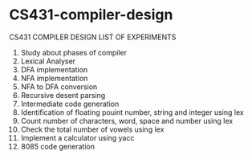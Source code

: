 # CS431-compiler-design

CS431 COMPILER DESIGN
LIST OF EXPERIMENTS

1. Study about phases of compiler
2. Lexical Analyser
3. DFA implementation
4. NFA implementation
5. NFA to DFA conversion
6. Recursive desent parsing
7. Intermediate code generation
8. Identification of floating pouint number, string and integer using lex
9. Count number of characters, word, space and number using lex
10. Check the total number of vowels using lex
11. Implement a calculator using yacc
12. 8085 code generation

